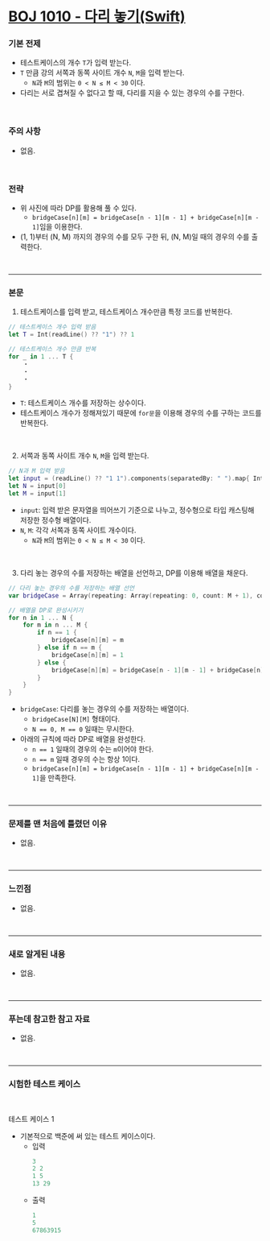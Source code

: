 # [BOJ 1010 - 다리 놓기(Swift)](https://www.acmicpc.net/problem/1010)

### 기본 전제<br/>
 - 테스트케이스의 개수 `T`가 입력 받는다.<br/>
 - `T` 만큼 강의 서쪽과 동쪽 사이트 개수 `N`, `M`을 입력 받는다.<br/>
    - `N`과 `M`의 범위는 `0 < N ≤ M < 30` 이다.<br/>
 - 다리는 서로 겹쳐질 수 없다고 할 때, 다리를 지을 수 있는 경우의 수를 구한다.<br/>
<br/>

### 주의 사항<br/>
 - 없음.<br/>
<br/>

### 전략<br/>
 - 위 사진에 따라 DP를 활용해 풀 수 있다.<br/>
    - `bridgeCase[n][m] = bridgeCase[n - 1][m - 1] + bridgeCase[n][m - 1]`임을 이용한다.<br/>
 - (1, 1)부터 (N, M) 까지의 경우의 수를 모두 구한 뒤, (N, M)일 때의 경우의 수를 출력한다.<br/>
<br/>

---
### 본문<br/>

1. 테스트케이스를 입력 받고, 테스트케이스 개수만큼 특정 코드를 반복한다.<br/>
```Swift
// 테스트케이스 개수 입력 받음
let T = Int(readLine() ?? "1") ?? 1

// 테스트케이스 개수 만큼 반복
for _ in 1 ... T {
    ・
    ・
    ・
}

```
 - `T`: 테스트케이스 개수를 저장하는 상수이다.<br/>
 - 테스트케이스 개수가 정해져있기 때문에 `for문`을 이용해 경우의 수를 구하는 코드를 반복한다.<br/>
 <br/>
 
2. 서쪽과 동쪽 사이트 개수 `N`, `M`을 입력 받는다.<br/>
```Swift
// N과 M 입력 받음
let input = (readLine() ?? "1 1").components(separatedBy: " ").map{ Int($0) ?? 1 }
let N = input[0]
let M = input[1]
```
- `input`: 입력 받은 문자열을 띄어쓰기 기준으로 나누고, 정수형으로 타입 캐스팅해 저장한 정수형 배열이다.<br/>
- `N`, `M`: 각각 서쪽과 동쪽 사이트 개수이다.<br/>
    - `N`과 `M`의 범위는 `0 < N ≤ M < 30` 이다.<br/>
<br/>

3. 다리 놓는 경우의 수를 저장하는 배열을 선언하고, DP를 이용해 배열을 채운다.<br/>
```Swift
// 다리 놓는 경우의 수를 저장하는 배열 선언
var bridgeCase = Array(repeating: Array(repeating: 0, count: M + 1), count: N + 1)

// 배열을 DP로 완성시키기
for n in 1 ... N {
    for m in n ... M {
        if n == 1 {
            bridgeCase[n][m] = m
        } else if n == m {
            bridgeCase[n][m] = 1
        } else {
            bridgeCase[n][m] = bridgeCase[n - 1][m - 1] + bridgeCase[n][m - 1]
        }
    }
}
```
- `bridgeCase`: 다리를 놓는 경우의 수를 저장하는 배열이다.<br/>
    - `bridgeCase[N][M]` 형태이다.<br/>
    - `N == 0, M == 0` 일때는 무시한다.<br/>
- 아래의 규칙에 따라 DP로 배열을 완성한다.<br/> 
    - `n == 1` 일때의 경우의 수는 `m`이어야 한다.<br/>
    - `n == m` 일때 경우의 수는 항상 1이다.<br/>
    - `bridgeCase[n][m] = bridgeCase[n - 1][m - 1] + bridgeCase[n][m - 1]`을 만족한다.<br/>
<br/>

---
### 문제를 맨 처음에 틀렸던 이유<br/>
- 없음.<br/>
<br/>

---
### 느낀점<br/>
- 없음.<br/>
<br/>

---
### 새로 알게된 내용<br/>
- 없음.<br/>
<br/>

--- 
### 푸는데 참고한 참고 자료<br/>
- 없음.<br/>
<br/>

---
### 시험한 테스트 케이스
<br/>

테스트 케이스 1<br/>
- 기본적으로 백준에 써 있는 테스트 케이스이다.<br/>
    - 입력
        ```Swift
        3
        2 2
        1 5
        13 29
        ```
    - 출력
        ```Swift
        1
        5
        67863915
        ```
<br/>
